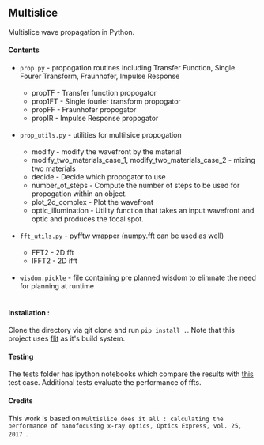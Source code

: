 ## Multislice

Multislice wave propagation in Python. 

#### Contents
* `prop.py` - propogation routines including Transfer Function, Single Fourer Transform, Fraunhofer, Impulse Response <br><br>
  * propTF  - Transfer function propogator
  * prop1FT - Single fourier transform propogator
  * propFF  - Fraunhofer propogator
  * propIR  - Impulse Response propogator
  <br>
* `prop_utils.py`   - utilities for multilsice propogation <br><br>
  * modify  - modify the wavefront by the material 
  * modify_two_materials_case_1, modify_two_materials_case_2 - mixing two materials
  * decide - Decide which propogator to use
  * number_of_steps - Compute the number of steps to be used for propogation within an object. 
  * plot_2d_complex - Plot the wavefront
  * optic_illumination - Utility function that takes an input wavefront and optic and produces the focal spot. 
  <br>
* `fft_utils.py`    - pyfftw wrapper (numpy.fft can be used as well) <br><br> 
  * FFT2 - 2D fft
  * IFFT2 - 2D ifft
  <br>
* `wisdom.pickle`   - file containing pre planned wisdom to elimnate the need for planning at runtime <br><br>

#### Installation : 
Clone the directory via git clone and run `pip install .`. Note that this project uses [flit](https://github.com/takluyver/flit/) as it's build system.

#### Testing
The tests folder has ipython notebooks which compare the results with [this](https://github.com/mdw771/xdesign/blob/master/tests/test_tube_particles.py) test case. Additional tests evaluate the performance of ffts.<br>

#### Credits
This work is based on `Multislice does it all : calculating the performance of nanofocusing x-ray optics, Optics Express, vol. 25, 2017 `.

